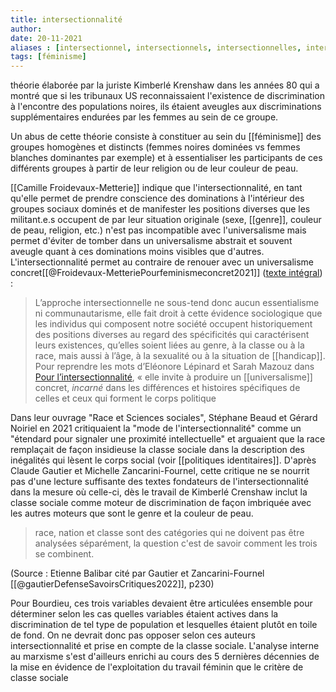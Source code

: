 ```yaml
---
title: intersectionnalité
author:
date: 20-11-2021
aliases : [intersectionnel, intersectionnels, intersectionnelles, intersectional]
tags: [féminisme]
---
```


théorie élaborée par la juriste Kimberlé Krenshaw dans les années 80 qui a montré que si les tribunaux US reconnaissaient l'existence de discrimination à l'encontre des populations noires, ils étaient aveugles aux discriminations supplémentaires endurées par les femmes au sein de ce groupe. 

Un abus de cette théorie consiste à constituer au sein du [[féminisme]] des groupes homogènes et distincts (femmes noires dominées vs femmes blanches dominantes par exemple) et à essentialiser les participants de ces différents groupes à partir de leur religion ou de leur couleur de peau. 

[[Camille Froidevaux-Metterie]] indique que l'intersectionnalité, en tant qu'elle permet de prendre conscience des dominations à l'intérieur des groupes sociaux dominés et de manifester les positions diverses que les militant.e.s occupent de par leur situation originale (sexe, [[genre]], couleur de peau, religion, etc.) n'est pas incompatible avec l'universalisme mais permet d'éviter de tomber dans un universalisme abstrait et souvent aveugle quant à ces dominations moins visibles que d'autres. L'intersectionnalité permet au contraire de renouer avec un universalisme concret[[@Froidevaux-MetteriePourfeminismeconcret2021]] ([texte intégral](froidevaux_metterie_aoc.pdf)) : 

> L’approche intersectionnelle ne sous-tend donc aucun essentialisme ni communautarisme, elle fait droit à cette évidence sociologique que les individus qui composent notre société occupent historiquement des positions diverses au regard des spécificités qui caractérisent leurs existences, qu’elles soient liées au genre, à la classe ou à la race, mais aussi à l’âge, à la sexualité ou à la situation de [[handicap]]. Pour reprendre les mots d’Eléonore Lépinard et Sarah Mazouz dans [Pour l’intersectionnalité](https://anamosa.fr/livre/pour-lintersectionnalite/), « elle invite à produire un [[universalisme]] concret, _incarné_ dans les différences et histoires spécifiques de celles et ceux qui forment le corps politique

Dans leur ouvrage "Race et Sciences sociales", Stéphane Beaud et Gérard Noiriel en 2021 critiquaient la "mode de l'intersectionnalité" comme un "étendard pour signaler une proximité intellectuelle" et arguaient que la race remplaçait de façon insidieuse la classe sociale dans la description des inégalités qui lèsent le corps social (voir [[politiques identitaires]]. D'après Claude Gautier et Michelle Zancarini-Fournel, cette critique ne se nourrit pas d'une lecture suffisante des textes fondateurs de l'intersectionnalité dans la mesure où celle-ci, dès le travail de Kimberlé Crenshaw inclut la classe sociale comme moteur de discrimination de façon imbriquée avec les autres moteurs que sont le genre et la couleur de peau. 

> race, nation et classe sont des catégories qui ne doivent pas être analysées séparément, la question c'est de savoir comment les trois se combinent. 

(Source : Etienne Balibar cité par Gautier et Zancarini-Fournel [[@gautierDefenseSavoirsCritiques2022]], p230)

Pour Bourdieu, ces trois variables devaient être articulées ensemble pour déterminer selon les cas quelles variables étaient actives dans la discrimination de tel type de population et lesquelles étaient plutôt en toile de fond. 
On ne devrait donc pas opposer selon ces auteurs intersectionnalité et prise en compte de la classe sociale. L'analyse interne au marxisme s'est d'ailleurs enrichi au cours des 5 dernières décennies de la mise en évidence de l'exploitation du travail féminin que le critère de classe sociale 


